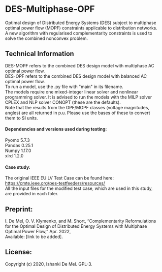 # DES-Multiphase-OPF
 Optimal design of Distributed Energy Systems (DES) subject to multiphase optimal power flow (MOPF) constraints applicable to distribution networks. A new algorithm with regularised complementarity constraints is used to solve the combined nonconvex problem.

## Technical Information
DES-MOPF refers to the combined DES design model with multiphase AC optimal power flow. 
\
DES-OPF refers to the combined DES design model with balanced AC optimal power flow. 
\
To run a model, use the .py file with "main" in its filename. 
\
The models require one mixed-integer linear solver and nonlinear programming solver.
It is advised to run the models with the MILP solver CPLEX and NLP solver CONOPT (these are the defaults). 
\
Note that the results from the OPF/MOPF classes (voltage magnitudes, angles)
are all returned in p.u. Please use the bases of these to convert them to SI units. 
#### Dependencies and versions used during testing:
Pyomo 5.7.3  \
Pandas 0.25.1 \
Numpy 1.17.0 \
xlrd 1.2.0  

#### Case study:
The original IEEE EU LV Test Case can be found here: 
\
https://cmte.ieee.org/pes-testfeeders/resources/
\
All the input files for the modified test case, which are used in this study, are provided in each foler. 

## Preprint:
I. De Mel, O. V. Klymenko, and M. Short, “Complementarity Reformulations for the Optimal Design of Distributed Energy Systems with Multiphase Optimal Power Flow,” Apr. 2022, 
\
Available: [link to be added].

## License:
Copyright (c) 2020, Ishanki De Mel. GPL-3.
